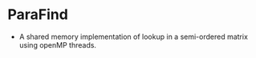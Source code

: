 # ParaFind

- A shared memory implementation of lookup in a semi-ordered matrix using openMP threads.
